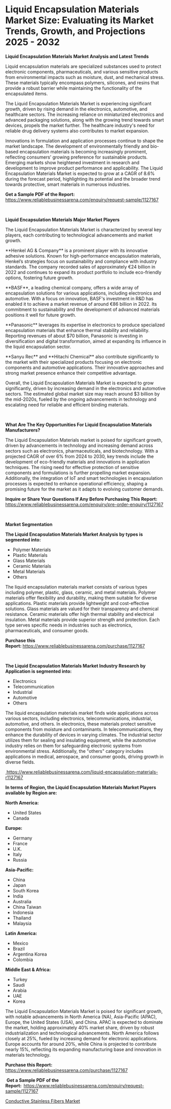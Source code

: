 <p><h1>Liquid Encapsulation Materials Market Size: Evaluating its Market Trends, Growth, and Projections 2025 - 2032</h1></p><p><strong>Liquid Encapsulation Materials Market Analysis and Latest Trends</strong></p>
<p><p>Liquid encapsulation materials are specialized substances used to protect electronic components, pharmaceuticals, and various sensitive products from environmental impacts such as moisture, dust, and mechanical stress. These materials typically encompass polymers, silicones, and resins that provide a robust barrier while maintaining the functionality of the encapsulated items.</p><p>The Liquid Encapsulation Materials Market is experiencing significant growth, driven by rising demand in the electronics, automotive, and healthcare sectors. The increasing reliance on miniaturized electronics and advanced packaging solutions, along with the growing trend towards smart devices, propels the market further. The healthcare industry's need for reliable drug delivery systems also contributes to market expansion.</p><p>Innovations in formulation and application processes continue to shape the market landscape. The development of environmentally friendly and bio-based encapsulation materials is becoming increasingly prominent, reflecting consumers’ growing preference for sustainable products. Emerging markets show heightened investment in research and development to improve product performance and applicability. The Liquid Encapsulation Materials Market is expected to grow at a CAGR of 8.6% during the forecast period, highlighting its potential and the broader trend towards protective, smart materials in numerous industries.</p></p>
<p><strong>Get a Sample PDF of the Report:&nbsp;</strong> <a href="https://www.reliablebusinessarena.com/enquiry/request-sample/1127167?utm_campaign=1871&utm_medium=2&utm_source=Github&utm_content=ia&utm_term=05022025&utm_id=liquid-encapsulation-materials">https://www.reliablebusinessarena.com/enquiry/request-sample/1127167</a></p>
<p>&nbsp;</p>
<p><strong>Liquid Encapsulation Materials Major Market Players</strong></p>
<p><p>The Liquid Encapsulation Materials Market is characterized by several key players, each contributing to technological advancements and market growth. </p><p>**Henkel AG & Company** is a prominent player with its innovative adhesive solutions. Known for high-performance encapsulation materials, Henkel’s strategies focus on sustainability and compliance with industry standards. The company recorded sales of approximately €24 billion in 2022 and continues to expand its product portfolio to include eco-friendly options, fostering future growth.</p><p>**BASF**, a leading chemical company, offers a wide array of encapsulation solutions for various applications, including electronics and automotive. With a focus on innovation, BASF's investment in R&D has enabled it to achieve a market revenue of around €86 billion in 2022. Its commitment to sustainability and the development of advanced materials positions it well for future growth.</p><p>**Panasonic** leverages its expertise in electronics to produce specialized encapsulation materials that enhance thermal stability and reliability. Reporting revenues of about $70 billion, Panasonic is investing in diversification and digital transformation, aimed at expanding its influence in the liquid encapsulation sector.</p><p>**Sanyu Rec** and **Hitachi Chemical** also contribute significantly to the market with their specialized products focusing on electronic components and automotive applications. Their innovative approaches and strong market presence enhance their competitive advantage. </p><p>Overall, the Liquid Encapsulation Materials Market is expected to grow significantly, driven by increasing demand in the electronics and automotive sectors. The estimated global market size may reach around $3 billion by the mid-2020s, fueled by the ongoing advancements in technology and escalating need for reliable and efficient binding materials.</p></p>
<p>&nbsp;</p>
<p><strong>What Are The Key Opportunities For Liquid Encapsulation Materials Manufacturers?</strong></p>
<p><p>The Liquid Encapsulation Materials market is poised for significant growth, driven by advancements in technology and increasing demand across sectors such as electronics, pharmaceuticals, and biotechnology. With a projected CAGR of over 6% from 2024 to 2030, key trends include the development of eco-friendly materials and innovations in application techniques. The rising need for effective protection of sensitive components and formulations is further propelling market expansion. Additionally, the integration of IoT and smart technologies in encapsulation processes is expected to enhance operational efficiency, shaping a promising future for the market as it adapts to evolving customer demands.</p></p>
<p><strong>Inquire or Share Your Questions If Any Before Purchasing This Report:</strong> <a href="https://www.reliablebusinessarena.com/enquiry/pre-order-enquiry/1127167?utm_campaign=1871&utm_medium=2&utm_source=Github&utm_content=ia&utm_term=05022025&utm_id=liquid-encapsulation-materials">https://www.reliablebusinessarena.com/enquiry/pre-order-enquiry/1127167</a></p>
<p>&nbsp;</p>
<p><strong>Market Segmentation</strong></p>
<p><strong>The Liquid Encapsulation Materials Market Analysis by types is segmented into:</strong></p>
<p><ul><li>Polymer Materials</li><li>Plastic Materials</li><li>Glass Materials</li><li>Ceramic Materials</li><li>Metal Materials</li><li>Others</li></ul></p>
<p><p>The liquid encapsulation materials market consists of various types including polymer, plastic, glass, ceramic, and metal materials. Polymer materials offer flexibility and durability, making them suitable for diverse applications. Plastic materials provide lightweight and cost-effective solutions. Glass materials are valued for their transparency and chemical resistance. Ceramic materials offer high thermal stability and electrical insulation. Metal materials provide superior strength and protection. Each type serves specific needs in industries such as electronics, pharmaceuticals, and consumer goods.</p></p>
<p><strong>Purchase this Report:&nbsp;</strong><a href="https://www.reliablebusinessarena.com/purchase/1127167?utm_campaign=1871&utm_medium=2&utm_source=Github&utm_content=ia&utm_term=05022025&utm_id=liquid-encapsulation-materials">https://www.reliablebusinessarena.com/purchase/1127167</a></p>
<p>&nbsp;</p>
<p><strong>The Liquid Encapsulation Materials Market Industry Research by Application is segmented into:</strong></p>
<p><ul><li>Electronics</li><li>Telecommunication</li><li>Industrial</li><li>Automotive</li><li>Others</li></ul></p>
<p><p>The liquid encapsulation materials market finds wide applications across various sectors, including electronics, telecommunications, industrial, automotive, and others. In electronics, these materials protect sensitive components from moisture and contaminants. In telecommunications, they enhance the durability of devices in varying climates. The industrial sector utilizes them for sealing and insulating equipment, while the automotive industry relies on them for safeguarding electronic systems from environmental stress. Additionally, the "others" category includes applications in medical, aerospace, and consumer goods, driving growth in diverse fields.</p></p>
<p><a href="https://www.reliablebusinessarena.com/liquid-encapsulation-materials-r1127167?utm_campaign=1871&utm_medium=2&utm_source=Github&utm_content=ia&utm_term=05022025&utm_id=liquid-encapsulation-materials">&nbsp;https://www.reliablebusinessarena.com/liquid-encapsulation-materials-r1127167</a></p>
<p><strong>In terms of Region, the Liquid Encapsulation Materials Market Players available by Region are:</strong></p>
<p>
    <p> <strong> North America: </strong>
        <ul>
            <li>United States</li>
            <li>Canada</li>
        </ul>
        </p> 
    <p> <strong> Europe: </strong>
        <ul>
            <li>Germany</li>
            <li>France</li>
            <li>U.K.</li>
            <li>Italy</li>
            <li>Russia</li>
        </ul>
        </p> 
    <p> <strong> Asia-Pacific: </strong>
        <ul>
            <li>China</li>
            <li>Japan</li>
            <li>South Korea</li>
            <li>India</li>
            <li>Australia</li>
            <li>China Taiwan</li>
            <li>Indonesia</li>
            <li>Thailand</li>
            <li>Malaysia</li>
        </ul>
        </p> 
    <p> <strong> Latin America: </strong>
        <ul>
            <li>Mexico</li>
            <li>Brazil</li>
            <li>Argentina Korea</li>
            <li>Colombia</li>
        </ul>
        </p> 
    <p> <strong> Middle East & Africa: </strong>
        <ul>
            <li>Turkey</li>
            <li>Saudi</li>
            <li>Arabia</li>
            <li>UAE</li>
            <li>Korea</li>
        </ul>
    </p>
    </p>
<p><p>The Liquid Encapsulation Materials Market is poised for significant growth, with notable advancements in North America (NA), Asia-Pacific (APAC), Europe, the United States (USA), and China. APAC is expected to dominate the market, holding approximately 40% market share, driven by robust industrialization and technological advancements. North America follows closely at 25%, fueled by increasing demand for electronic applications. Europe accounts for around 20%, while China is projected to contribute nearly 15%, reflecting its expanding manufacturing base and innovation in materials technology.</p></p>
<p><strong>Purchase this Report: </strong><a href="https://www.reliablebusinessarena.com/purchase/1127167?utm_campaign=1871&utm_medium=2&utm_source=Github&utm_content=ia&utm_term=05022025&utm_id=liquid-encapsulation-materials">https://www.reliablebusinessarena.com/purchase/1127167</a></p>
<p>&nbsp;<strong>Get a Sample PDF of the Report:&nbsp;&nbsp;</strong><a href="https://www.reliablebusinessarena.com/enquiry/request-sample/1127167?utm_campaign=1871&utm_medium=2&utm_source=Github&utm_content=ia&utm_term=05022025&utm_id=liquid-encapsulation-materials">https://www.reliablebusinessarena.com/enquiry/request-sample/1127167</a></p>
<p><strong></strong></p>
<p><p><a href="https://github.com/marloy8/Market-Research-Report-List-7/blob/main/conductive-stainless-fibers-market.md?utm_campaign=1871&utm_medium=2&utm_source=Github&utm_content=ia&utm_term=05022025&utm_id=liquid-encapsulation-materials">Conductive Stainless Fibers Market</a></p></p>